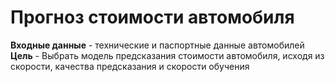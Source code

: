 # Прогноз стоимости автомобиля

**Входные данные** - технические и паспортные данные автомобилей<br>
**Цель** - Выбрать модель предсказания стоимости автомобиля, исходя из скорости, качества предсказания и скорости обучения
